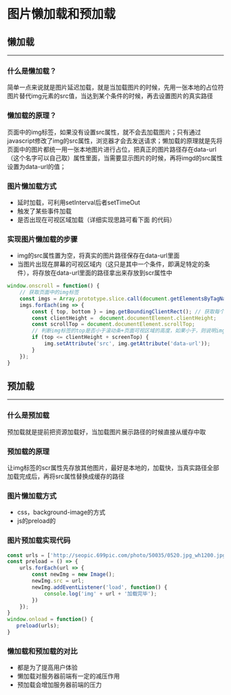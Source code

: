 # 图片懒加载和预加载

## 懒加载


----------
### 什么是懒加载？
简单一点来说就是图片延迟加载，就是当加载图片的时候，先用一张本地的占位符图片替代img元素的src值，当达到某个条件的时候，再去设置图片的真实路径
### 懒加载的原理？
页面中的img标签，如果没有设置src属性，就不会去加载图片；只有通过javascript修改了img的src属性，浏览器才会去发送请求；懒加载的原理就是先将页面中的图片都统一用一张本地图片进行占位，把真正的图片路径存在data-url（这个名字可以自己取）属性里面，当需要显示图片的时候，再将imgd的src属性设置为data-url的值；
### 图片懒加载方式
* 延时加载，可利用setInterval后者setTimeOut
* 触发了某些事件加载
* 是否出现在可视区域加载（详细实现思路可看下面 的代码）
### 实现图片懒加载的步骤
* img的src属性置为空，将真实的图片路径保存在data-url里面
* 当图片出现在屏幕的可视区域内（这只是其中一个条件，即满足特定的条件），将存放在data-url里面的路径拿出来存放到scr属性中

```javascript
window.onscroll = function() {
    // 获取页面中的img标签
    const imgs = Array.prototype.slice.call(document.getElementsByTagName('img')); // 将NodeList转换成数组
    imgs.forEach(img => {
        const { top, bottom } = img.getBoundingClientRect(); // 获取每个img标签的位置
        const clientHeight =  document.documentElement.clientHeight;
        const scrollTop = document.documentElement.scrollTop;
        // 判断img标签的top是否小于滚动条+页面可视区域的高度，如果小于，则说明img已经出现在了可视区域，反之则没有
        if (top <= clientHeight + screenTop) {
            img.setAttribute('src', img.getAttribute('data-url'));
        }
    });
}
```

## 预加载


----------
### 什么是预加载
预加载就是提前把资源加载好，当加载图片展示路径的时候直接从缓存中取
### 预加载的原理
让img标签的scr属性先存放其他图片，最好是本地的，加载快，当真实路径全部加载完成后，再将src属性替换成缓存的路径
### 图片懒加载方式
* css，background-image的方式
* js的preload的

### 图片预加载实现代码
```javascript
const urls = ['http://seopic.699pic.com/photo/50035/0520.jpg_wh1200.jpg','http://seopic.699pic.com/photo/50035/0520.jpg_wh1200.jpg','http://seopic.699pic.com/photo/50035/0520.jpg_wh1200.jpg',]
const preload = () => {
    urls.forEach(url => {
        const newImg = new Image();
        newImg.src = url;
        newImg.addEventListener('load', function() {
            console.log('img' + url + '加载完毕');
        })
    });
}
window.onload = function() {
   preload(urls);
}
```

### 懒加载和预加载的对比
* 都是为了提高用户体验
* 懒加载对服务器前端有一定的减压作用
* 预加载会增加服务器前端的压力

